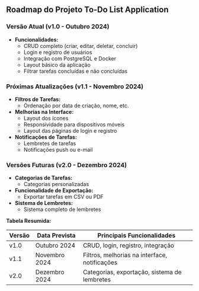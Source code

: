 ## Roadmap do Projeto To-Do List Application

### Versão Atual (v1.0 - Outubro 2024)

* **Funcionalidades:**
    * CRUD completo (criar, editar, deletar, concluir)
    * Login e registro de usuários
    * Integração com PostgreSQL e Docker
    * Layout básico da aplicação
    * Filtrar tarefas concluídas e não concluídas

### Próximas Atualizações (v1.1 - Novembro 2024)

* **Filtros de Tarefas:**
    * Ordenação por data de criação, nome, etc.
* **Melhorias na Interface:**
    * Layout dos ícones 
    * Responsividade para dispositivos móveis
    * Layout das páginas de login e registro
* **Notificações de Tarefas:**
    * Lembretes de tarefas
    * Notificações push ou e-mail

### Versões Futuras (v2.0 - Dezembro 2024)

* **Categorias de Tarefas:**
    * Categorias personalizadas
* **Funcionalidade de Exportação:**
    * Exportar tarefas em CSV ou PDF
* **Sistema de Lembretes:**
    * Sistema completo de lembretes

**Tabela Resumida:**

| Versão | Data Prevista | Principais Funcionalidades |
|---|---|---|
| v1.0 | Outubro 2024 | CRUD, login, registro, integração |
| v1.1 | Novembro 2024 | Filtros, melhorias na interface, notificações |
| v2.0 | Dezembro 2024 | Categorias, exportação, sistema de lembretes |